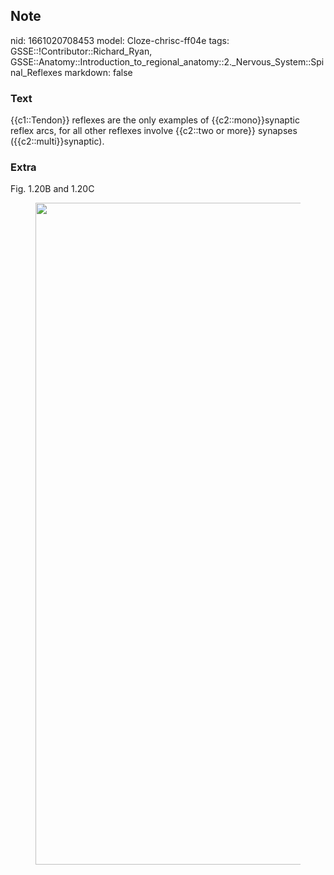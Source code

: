 ## Note
nid: 1661020708453
model: Cloze-chrisc-ff04e
tags: GSSE::!Contributor::Richard_Ryan, GSSE::Anatomy::Introduction_to_regional_anatomy::2._Nervous_System::Spinal_Reflexes
markdown: false

### Text
<div class="toggle">
  {{c1::Tendon}} reflexes are the only examples of
  {{c2::mono}}synaptic reflex arcs, for all other reflexes involve
  {{c2::two or more}} synapses ({{c2::multi}}synaptic).
</div>

### Extra
<p id="212ad800-ff73-4aef-87a9-5b7352e4ed22" class="">Fig. 1.20B
and 1.20C
<figure id="942a4cd2-a80c-4d9e-86ae-5c4092bed0ec" class="image">
  <a href= 
  "Spinal%20Reflexes%205d1caaa0edb240739c1ef01d2b9a3e11/Untitled.png">
  <img style="width:1059px" src= 
  "19f3cdf39a3ca7c0301f650b53d7d673d23b46f4.png"></a>
</figure>
<p id="8b041ce1-2ff3-4a84-ac26-600463b9ec19" class="">
